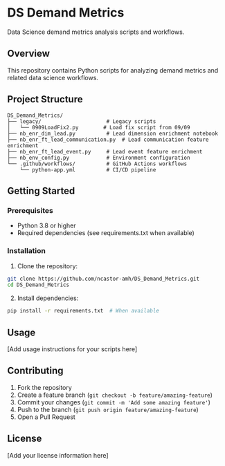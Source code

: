 # DS Demand Metrics

Data Science demand metrics analysis scripts and workflows.

## Overview

This repository contains Python scripts for analyzing demand metrics and related data science workflows.

## Project Structure

```
DS_Demand_Metrics/
├── legacy/                     # Legacy scripts
│   └── 0909LoadFix2.py        # Load fix script from 09/09
├── nb_enr_dim_lead.py          # Lead dimension enrichment notebook
├── nb_enr_ft_lead_communication.py  # Lead communication feature enrichment
├── nb_enr_ft_lead_event.py     # Lead event feature enrichment
├── nb_env_config.py            # Environment configuration
└── .github/workflows/          # GitHub Actions workflows
    └── python-app.yml          # CI/CD pipeline
```

## Getting Started

### Prerequisites

- Python 3.8 or higher
- Required dependencies (see requirements.txt when available)

### Installation

1. Clone the repository:
```bash
git clone https://github.com/ncastor-amh/DS_Demand_Metrics.git
cd DS_Demand_Metrics
```

2. Install dependencies:
```bash
pip install -r requirements.txt  # When available
```

## Usage

[Add usage instructions for your scripts here]

## Contributing

1. Fork the repository
2. Create a feature branch (`git checkout -b feature/amazing-feature`)
3. Commit your changes (`git commit -m 'Add some amazing feature'`)
4. Push to the branch (`git push origin feature/amazing-feature`)
5. Open a Pull Request

## License

[Add your license information here] 
